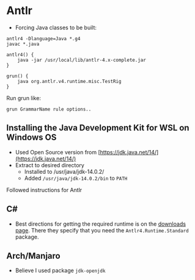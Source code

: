 # Antlr


- Forcing Java classes to be built:
```
antlr4 -Dlanguage=Java *.g4
javac *.java
```

```
antlr4() {
    java -jar /usr/local/lib/antlr-4.x-complete.jar
}
```

```
grun() {
    java org.antlr.v4.runtime.misc.TestRig
}
```

Run grun like:
```
grun GrammarName rule options..
```



## Installing the Java Development Kit for WSL on Windows OS

- Used Open Source version from [https://jdk.java.net/14/](https://jdk.java.net/14/)
- Extract to desired directory
    - Installed to /usr/java/jdk-14.0.2/
    - Added `/usr/java/jdk-14.0.2/bin` to `PATH`

Followed instructions for Antlr


## C\#

- Best directions for getting the required runtime is on the [downloads page](https://www.antlr.org/download.html).
  There they specify that you need the `Antlr4.Runtime.Standard`
  package.


## Arch/Manjaro

- Believe I used package `jdk-openjdk`
